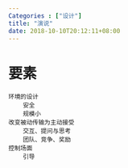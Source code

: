 ```yaml
---
Categories : ["设计"]
title: "演说"
date: 2018-10-10T20:12:11+08:00
---
```


# 要素
	环境的设计
		安全
		规模小
	改变被动传输为主动接受
		交互、提问与思考
		团队、竞争、奖励
	控制场面
		引导